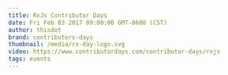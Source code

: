 ```yaml
---
title: RxJs Contributor Days
date: Fri Feb 03 2017 09:00:00 GMT-0600 (CST)
author: thisdot
brand: contributors-days
thumbnail: /media/rx-day-logo.svg
video: https://www.contributordays.com/contributor-days/rxjs
tags: events
---
```

